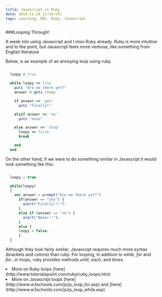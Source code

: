 ```yaml
---
title: Javascript vs Ruby
date: 2014-11-24 21:54 UTC
tags: Learning, DBC, Ruby, Javascript
---
```


###Looping Through!

A week into using Javascript and I miss Ruby already. Ruby is more intuitive and to the point, but Javascript feels more verbose, like something from English literature

Below, is an example of an annoying loop using ruby.

```ruby

  loopy = true

  while loopy == true
    puts "Are we there yet?"
    answer = gets.chomp

    if answer == 'yes'
      puts "Finally!"

    elsif answer == 'no'
      puts "nooo"

    else answer == 'stop'
      loopy == false
      break

    end
  end
  ```

On the other hand, if we were to do something similar in Javascript it would look something like this:

```javascript

  loopy = true

  while(loopy)
  {
    var answer = prompt("Are we there yet?")
      if(answer == "yes") {
        alert("Finally!!!");
      }
      else if (answer == "no") {
        alert("Nooo!!!");
      }
      else {
      loopy = false;
      }
  }
```

Although they look fairly similar, Javascript requires much more syntax (brackets and colons) than ruby. For looping, in addition to _while_, _for_ and _for...in_ loops, ruby provides methods _until_, _each_, and _times_.

<li>More on Ruby loops [here](http://www.tutorialspoint.com/ruby/ruby_loops.htm)</li>
<li>More on Javascript loops [here](http://www.w3schools.com/js/js_loop_for.asp) and [here](http://www.w3schools.com/js/js_loop_while.asp)</li>
